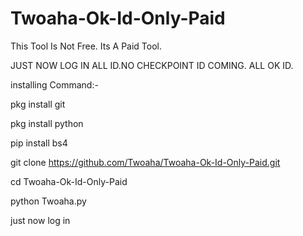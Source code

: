 # Twoaha-Ok-Id-Only-Paid

This Tool Is Not Free. Its A Paid Tool. 

JUST NOW LOG IN ALL ID.NO CHECKPOINT ID COMING. ALL OK ID.

installing Command:-

pkg install git 

pkg install python 

pip install bs4 

git clone https://github.com/Twoaha/Twoaha-Ok-Id-Only-Paid.git

cd Twoaha-Ok-Id-Only-Paid

python Twoaha.py

just now log in 
